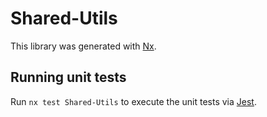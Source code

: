 # Shared-Utils

This library was generated with [Nx](https://nx.dev).

## Running unit tests

Run `nx test Shared-Utils` to execute the unit tests via [Jest](https://jestjs.io).

